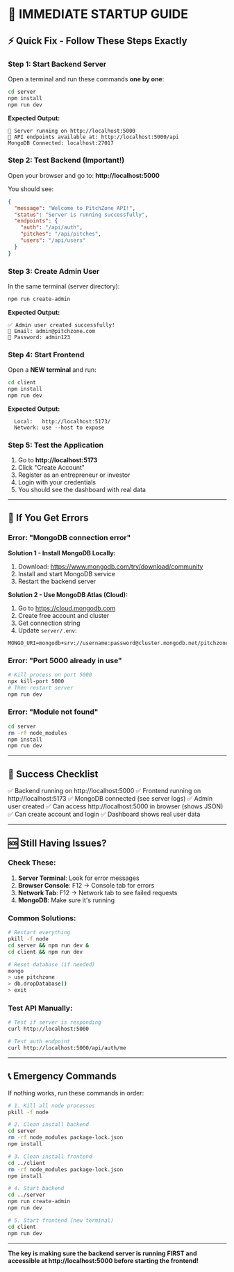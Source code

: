 # 🚀 IMMEDIATE STARTUP GUIDE

## ⚡ Quick Fix - Follow These Steps Exactly

### Step 1: Start Backend Server

Open a terminal and run these commands **one by one**:

```bash
cd server
npm install
npm run dev
```

**Expected Output:**
```
🚀 Server running on http://localhost:5000
📱 API endpoints available at: http://localhost:5000/api
MongoDB Connected: localhost:27017
```

### Step 2: Test Backend (Important!)

Open your browser and go to: **http://localhost:5000**

You should see:
```json
{
  "message": "Welcome to PitchZone API!",
  "status": "Server is running successfully",
  "endpoints": {
    "auth": "/api/auth",
    "pitches": "/api/pitches",
    "users": "/api/users"
  }
}
```

### Step 3: Create Admin User

In the same terminal (server directory):
```bash
npm run create-admin
```

**Expected Output:**
```
✅ Admin user created successfully!
📧 Email: admin@pitchzone.com
🔑 Password: admin123
```

### Step 4: Start Frontend

Open a **NEW terminal** and run:
```bash
cd client
npm install
npm run dev
```

**Expected Output:**
```
  Local:   http://localhost:5173/
  Network: use --host to expose
```

### Step 5: Test the Application

1. Go to **http://localhost:5173**
2. Click "Create Account"
3. Register as an entrepreneur or investor
4. Login with your credentials
5. You should see the dashboard with real data

---

## 🔧 If You Get Errors

### Error: "MongoDB connection error"

**Solution 1 - Install MongoDB Locally:**
1. Download: https://www.mongodb.com/try/download/community
2. Install and start MongoDB service
3. Restart the backend server

**Solution 2 - Use MongoDB Atlas (Cloud):**
1. Go to https://cloud.mongodb.com
2. Create free account and cluster
3. Get connection string
4. Update `server/.env`:
```
MONGO_URI=mongodb+srv://username:password@cluster.mongodb.net/pitchzone
```

### Error: "Port 5000 already in use"

```bash
# Kill process on port 5000
npx kill-port 5000
# Then restart server
npm run dev
```

### Error: "Module not found"

```bash
cd server
rm -rf node_modules
npm install
npm run dev
```

---

## 🎯 Success Checklist

✅ Backend running on http://localhost:5000
✅ Frontend running on http://localhost:5173
✅ MongoDB connected (see server logs)
✅ Admin user created
✅ Can access http://localhost:5000 in browser (shows JSON)
✅ Can create account and login
✅ Dashboard shows real user data

---

## 🆘 Still Having Issues?

### Check These:

1. **Server Terminal**: Look for error messages
2. **Browser Console**: F12 → Console tab for errors
3. **Network Tab**: F12 → Network tab to see failed requests
4. **MongoDB**: Make sure it's running

### Common Solutions:

```bash
# Restart everything
pkill -f node
cd server && npm run dev &
cd client && npm run dev

# Reset database (if needed)
mongo
> use pitchzone
> db.dropDatabase()
> exit
```

### Test API Manually:

```bash
# Test if server is responding
curl http://localhost:5000

# Test auth endpoint
curl http://localhost:5000/api/auth/me
```

---

## 📞 Emergency Commands

If nothing works, run these commands in order:

```bash
# 1. Kill all node processes
pkill -f node

# 2. Clean install backend
cd server
rm -rf node_modules package-lock.json
npm install

# 3. Clean install frontend  
cd ../client
rm -rf node_modules package-lock.json
npm install

# 4. Start backend
cd ../server
npm run create-admin
npm run dev

# 5. Start frontend (new terminal)
cd client
npm run dev
```

---

**The key is making sure the backend server is running FIRST and accessible at http://localhost:5000 before starting the frontend!**